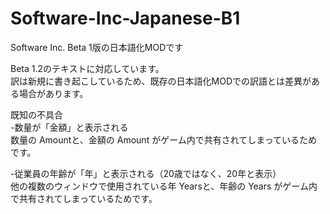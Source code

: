 # Software-Inc-Japanese-B1

Software Inc. Beta 1版の日本語化MODです

Beta 1.2のテキストに対応しています。<br>
訳は新規に書き起こしているため、既存の日本語化MODでの訳語とは差異がある場合があります。

既知の不具合<br>
-数量が「金額」と表示される<br>
  数量の Amountと、金額の Amount がゲーム内で共有されてしまっているためです。<br>

-従業員の年齢が「年」と表示される（20歳ではなく、20年と表示）<br>
  他の複数のウィンドウで使用されている年 Yearsと、年齢の Years がゲーム内で共有されてしまっているためです。<br>
